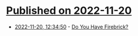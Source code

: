 # [Published on 2022-11-20](index.md)

* [2022-11-20, 12:34:50](https://news.ycombinator.com/item?id=33680429) - [Do You Have Firebrick?](https://hightempinc.net/2017/05/24/do-you-have-firebrick/)
